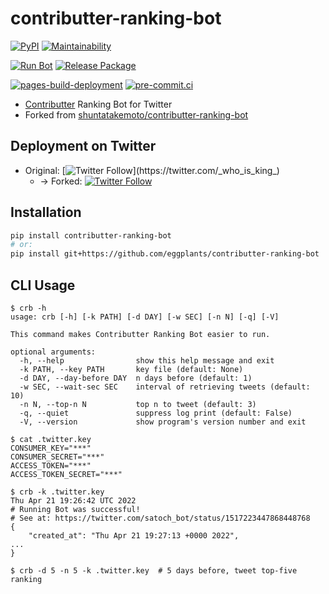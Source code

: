 # contributter-ranking-bot

[![PyPI](
  https://img.shields.io/pypi/v/contributter-ranking-bot?color=blue
)](
  https://pypi.org/project/contributter-ranking-bot/
) [![Maintainability](
  https://api.codeclimate.com/v1/badges/8e7faa6da2e464a07b4e/maintainability
)](
  https://codeclimate.com/github/eggplants/contributter-ranking-bot/maintainability
)

[![Run Bot](
  https://github.com/eggplants/contributter-ranking-bot/actions/workflows/cron.yml/badge.svg
)](
  https://github.com/eggplants/contributter-ranking-bot/actions/workflows/run.yml
) [![Release Package](
  https://github.com/eggplants/contributter-ranking-bot/actions/workflows/release.yml/badge.svg
)](
  https://github.com/eggplants/contributter-ranking-bot/actions/workflows/release.yml
)

[![pages-build-deployment](
  https://github.com/eggplants/contributter-ranking-bot/actions/workflows/pages/pages-build-deployment/badge.svg
)](
  https://github.com/eggplants/contributter-ranking-bot/actions/workflows/pages/pages-build-deployment
) [![pre-commit.ci](
  https://results.pre-commit.ci/badge/github/eggplants/contributter-ranking-bot/main.svg
)](
  https://results.pre-commit.ci/latest/github/eggplants/contributter-ranking-bot/main
)

- [Contributter](https://contributter.potato4d.me/) Ranking Bot for Twitter
- Forked from [shuntatakemoto/contributter-ranking-bot](https://github.com/shuntatakemoto/contributter-ranking-bot)

## Deployment on Twitter

- Original: [![Twitter Follow](https://img.shields.io/twitter/follow/_who_is_king_)](https://twitter.com/_who_is_king_)
  - → Forked: [![Twitter Follow](https://img.shields.io/twitter/follow/satoch_bot)](https://twitter.com/satoch_bot)

## Installation

```sh
pip install contributter-ranking-bot
# or:
pip install git+https://github.com/eggplants/contributter-ranking-bot
```

## CLI Usage

```shellsession
$ crb -h
usage: crb [-h] [-k PATH] [-d DAY] [-w SEC] [-n N] [-q] [-V]

This command makes Contributter Ranking Bot easier to run.

optional arguments:
  -h, --help                show this help message and exit
  -k PATH, --key PATH       key file (default: None)
  -d DAY, --day-before DAY  n days before (default: 1)
  -w SEC, --wait-sec SEC    interval of retrieving tweets (default: 10)
  -n N, --top-n N           top n to tweet (default: 3)
  -q, --quiet               suppress log print (default: False)
  -V, --version             show program's version number and exit

$ cat .twitter.key
CONSUMER_KEY="***"
CONSUMER_SECRET="***"
ACCESS_TOKEN="***"
ACCESS_TOKEN_SECRET="***"

$ crb -k .twitter.key
Thu Apr 21 19:26:42 UTC 2022
# Running Bot was successful!
# See at: https://twitter.com/satoch_bot/status/1517223447868448768
{
    "created_at": "Thu Apr 21 19:27:13 +0000 2022",
...
}

$ crb -d 5 -n 5 -k .twitter.key  # 5 days before, tweet top-five ranking
```
